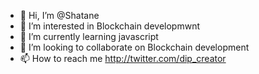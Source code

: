 - 👋 Hi, I’m @Shatane
- 👀 I’m interested in Blockchain developmwnt
- 🌱 I’m currently learning javascript
- 💞️ I’m looking to collaborate on Blockchain development 
- 📫 How to reach me http://twitter.com/dip_creator

<!---
Shatane/Shatane is a ✨ special ✨ repository because its `README.md` (this file) appears on your GitHub profile.
You can click the Preview link to take a look at your changes.
--->
